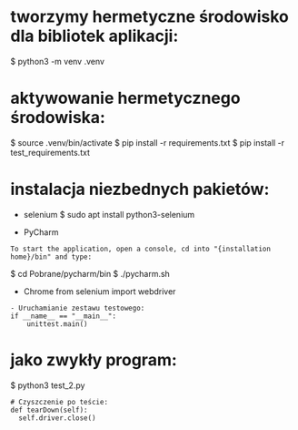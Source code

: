 # tworzymy hermetyczne środowisko dla bibliotek aplikacji:
$ python3 -m venv .venv

# aktywowanie hermetycznego środowiska:
$ source .venv/bin/activate
$ pip install -r requirements.txt
$ pip install -r test_requirements.txt

# instalacja niezbednych pakietów:
- selenium
$ sudo apt install python3-selenium

- PyCharm
```
To start the application, open a console, cd into "{installation home}/bin" and type:
```
$ cd Pobrane/pycharm/bin
$ ./pycharm.sh

- Chrome
from selenium import webdriver

```
- Uruchamianie zestawu testowego:
if __name__ == "__main__":  
    unittest.main()
```
# jako zwykły program:
$ python3 test_2.py

```
# Czyszczenie po teście:
def tearDown(self):
  self.driver.close()
```
